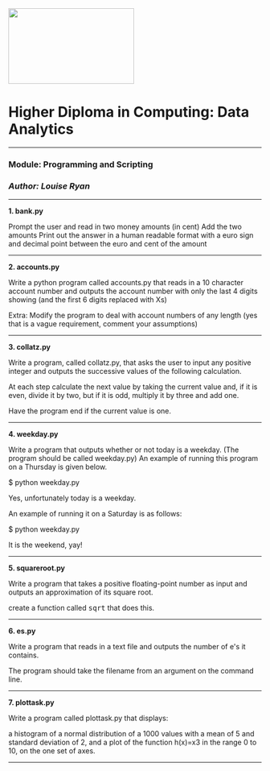 
<img src="https://mjconroy.com/wp-content/uploads/2023/04/ATU-Logo.png" width="250" height="150">



# **Higher Diploma in Computing: Data Analytics**
***

### **Module: Programming and Scripting**
### *Author: Louise Ryan*
***


**1. bank.py**

Prompt the user and read in two money amounts (in cent)
Add the two amounts
Print out the answer in a human readable format with a euro sign and decimal point between the euro and cent of the amount 
***
**2. accounts.py**

Write a python program called accounts.py that reads in a 10 character account number and outputs the account number with only the last 4 digits showing (and the first 6 digits replaced with Xs)

Extra:
Modify the program to deal with account numbers of any length (yes that is a vague requirement, comment your assumptions)
***
**3. collatz.py**

Write a program, called collatz.py, that asks the user to input any positive integer and outputs the successive values of the following calculation.

At each step calculate the next value by taking the current value and, if it is even, divide it by two, but if it is odd, multiply it by three and add one.

Have the program end if the current value is one.
***

**4. weekday.py**

Write a program that outputs whether or not today is a weekday. (The program should be called weekday.py)
An example of running this program on a Thursday is given below.

$ python weekday.py

Yes, unfortunately today is a weekday.


An example of running it on a Saturday is as follows:

$ python weekday.py

It is the weekend, yay!
***
**5. squareroot.py**


Write a program that takes a positive floating-point number as input and outputs an approximation of its square root.

create a function called <tt>sqrt</tt> that does this.

***
**6. es.py**

Write a program that reads in a text file and outputs the number of e's it contains. 

The program should take the filename from an argument on the command line. 
***
**7. plottask.py**


Write a program called plottask.py that displays:

a histogram of a normal distribution of a 1000 values with a mean of 5 and standard deviation of 2, 
and a plot of the function  h(x)=x3 in the range 0 to 10, 
on the one set of axes.
***